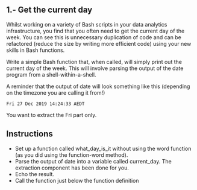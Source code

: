 ## 1.- Get the current day
Whilst working on a variety of Bash scripts in your data analytics infrastructure, you find that you often need to get the current day of the week. You can see this is unnecessary duplication of code and can be refactored (reduce the size by writing more efficient code) using your new skills in Bash functions.

Write a simple Bash function that, when called, will simply print out the current day of the week. This will involve parsing the output of the date program from a shell-within-a-shell.

A reminder that the output of date will look something like this (depending on the timezone you are calling it from!)

```
Fri 27 Dec 2019 14:24:33 AEDT
```

You want to extract the Fri part only.

## Instructions

- Set up a function called what_day_is_it without using the word function (as you did using the function-word method).
- Parse the output of date into a variable called current_day. The extraction component has been done for you.
- Echo the result.
- Call the function just below the function definition